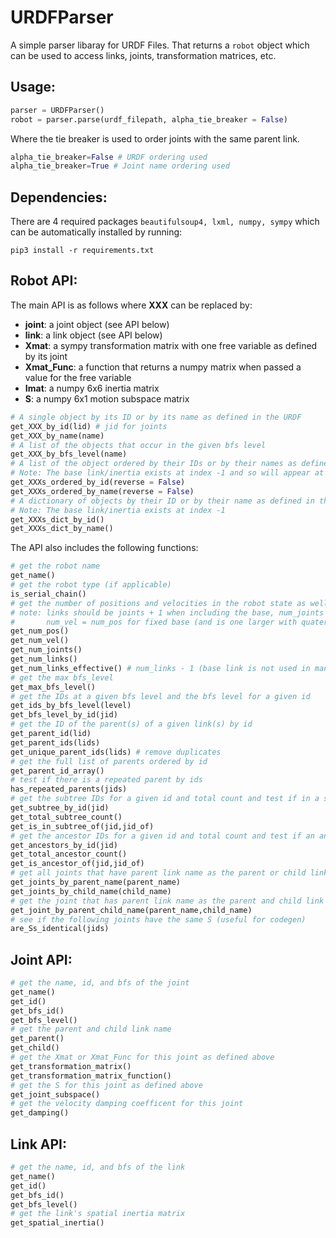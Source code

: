 # URDFParser

A simple parser libaray for URDF Files. That returns a ```robot``` object which can be used to access links, joints, transformation matrices, etc.

## Usage:
```python
parser = URDFParser()
robot = parser.parse(urdf_filepath, alpha_tie_breaker = False)
```
Where the tie breaker is used to order joints with the same parent link.
```python 
alpha_tie_breaker=False # URDF ordering used
alpha_tie_breaker=True # Joint name ordering used
```

## Dependencies:
There are 4 required packages ```beautifulsoup4, lxml, numpy, sympy``` which can be automatically installed by running:
```shell
pip3 install -r requirements.txt
```

## Robot API:

The main API is as follows where **XXX** can be replaced by:
+ **joint**: a joint object (see API below)
+ **link**: a link object (see API below)
+ **Xmat**: a sympy transformation matrix with one free variable as defined by its joint
+ **Xmat_Func**: a function that returns a numpy matrix when passed a value for the free variable
+ **Imat**: a numpy 6x6 inertia matrix
+ **S**: a numpy 6x1 motion subspace matrix

```python
# A single object by its ID or by its name as defined in the URDF
get_XXX_by_id(lid) # jid for joints 
get_XXX_by_name(name)
# A list of the objects that occur in the given bfs level
get_XXX_by_bfs_level(name)
# A list of the object ordered by their IDs or by their names as defined in the URDF
# Note: The base link/inertia exists at index -1 and so will appear at the beginning of the list
get_XXXs_ordered_by_id(reverse = False)
get_XXXs_ordered_by_name(reverse = False)
# A dictionary of objects by their ID or by their name as defined in the URDF
# Note: The base link/inertia exists at index -1
get_XXXs_dict_by_id()
get_XXXs_dict_by_name()
```

The API also includes the following functions:
```python
# get the robot name
get_name()
# get the robot type (if applicable)
is_serial_chain()
# get the number of positions and velocities in the robot state as well as numbers of links and joints
# note: links should be joints + 1 when including the base, num_joints = num_pos
#       num_vel = num_pos for fixed base (and is one larger with quaternion)
get_num_pos()
get_num_vel()
get_num_joints()
get_num_links()
get_num_links_effective() # num_links - 1 (base link is not used in many RBD algorithms when fixed)
# get the max bfs_level
get_max_bfs_level()
# get the IDs at a given bfs level and the bfs level for a given id
get_ids_by_bfs_level(level)
get_bfs_level_by_id(jid)
# get the ID of the parent(s) of a given link(s) by id
get_parent_id(lid)
get_parent_ids(lids)
get_unique_parent_ids(lids) # remove duplicates
# get the full list of parents ordered by id
get_parent_id_array()
# test if there is a repeated parent by ids
has_repeated_parents(jids)
# get the subtree IDs for a given id and total count and test if in a subtree
get_subtree_by_id(jid)
get_total_subtree_count()
get_is_in_subtree_of(jid,jid_of)
# get the ancestor IDs for a given id and total count and test if an ancestor
get_ancestors_by_id(jid)
get_total_ancestor_count()
get_is_ancestor_of(jid,jid_of)
# get all joints that have parent link name as the parent or child link name as the child
get_joints_by_parent_name(parent_name)
get_joints_by_child_name(child_name)
# get the joint that has parent link name as the parent and child link name as the child
get_joint_by_parent_child_name(parent_name,child_name)
# see if the following joints have the same S (useful for codegen)
are_Ss_identical(jids)
```

## Joint API:
```python
# get the name, id, and bfs of the joint
get_name()
get_id()
get_bfs_id()
get_bfs_level()
# get the parent and child link name
get_parent()
get_child()
# get the Xmat or Xmat_Func for this joint as defined above
get_transformation_matrix()
get_transformation_matrix_function()
# get the S for this joint as defined above
get_joint_subspace()
# get the velocity damping coefficent for this joint
get_damping()
```

## Link API:
```python
# get the name, id, and bfs of the link
get_name()
get_id()
get_bfs_id()
get_bfs_level()
# get the link's spatial inertia matrix
get_spatial_inertia()
```